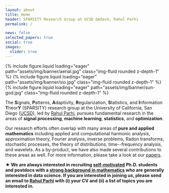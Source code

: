 ```yaml
---
layout: about
title: Home
header: SPARSITY Research Group at UCSD &mdash; Rahul Parhi
permalink: /

news: false
selected_papers: true
social: true
images:
  slider: true
---
```


<swiper-container keyboard="true" navigation="true" pagination="true" pagination-clickable="true" pagination-dynamic-bullets="true" rewind="true" autoplay=true>
  <swiper-slide>{% include figure.liquid loading="eager" path="assets/img/banner/aerial.jpg" class="img-fluid rounded z-depth-1" %}</swiper-slide>
  <swiper-slide>{% include figure.liquid loading="eager" path="assets/img/banner/sio.jpg" class="img-fluid rounded z-depth-1" %}</swiper-slide>
  <swiper-slide>{% include figure.liquid loading="eager" path="assets/img/banner/sun-god.jpg" class="img-fluid rounded z-depth-1" %}</swiper-slide>
</swiper-container>

The **S**ignals, **P**atterns, **A**daptivity, **R**egularization,
**S**tatistics, and **I**nformation **T**heor**Y** (SPARSITY) research group at
the University of California, San Diego ([UCSD](https://ucsd.edu/)), led by
[Rahul Parhi](/rahul/), pursues fundamental research in the areas of **signal
processing**, **machine learning**, **statistics**, and **optimization**.

Our research efforts often overlap with many areas of **pure and applied
mathematics** including applied and computational harmonic analysis,
approximation theory, Fourier analysis, inverse problems, Radon transforms,
stochastic processes, the theory of distributions, time--frequency analysis, and
wavelets. As a by-product, we have also made several contributions to these
areas as well. For more information, please take a look at our
[papers](/papers/).

**&#9733; We are always interested in recruiting <ins>self-motivated</ins> Ph.D.
students and postdocs with a <ins>strong background in mathematics</ins> who are
generally interested in data science. If you are interested in joining us,
please send an email to [Rahul Parhi](/rahul/) with (i) your CV and (ii) a list
of topics you are interested in.**
